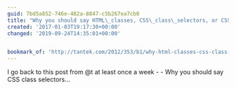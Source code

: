 ```yaml
---
guid: 7bd5a852-746e-482a-8847-c5b267ea7cb0
title: "Why you should say HTML\_classes, CSS\_class\_selectors, or CSS\_pseudo-classes, but not CSS\_classes - Tantek"
created: '2017-01-03T19:17:30+00:00'
changed: '2019-09-24T14:35:01+00:00'


bookmark_of: 'http://tantek.com/2012/353/b1/why-html-classes-css-class-selectors'
---
```



I go back to this post from @t at least once a week -  - Why you should say CSS class selectors...
